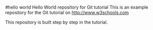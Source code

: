 #hello world 
Hello World repository for Git tutorial
This is an example repository for the Git tutorial on http://www.w3schools.com

This repository is built step by step in the tutorial. 